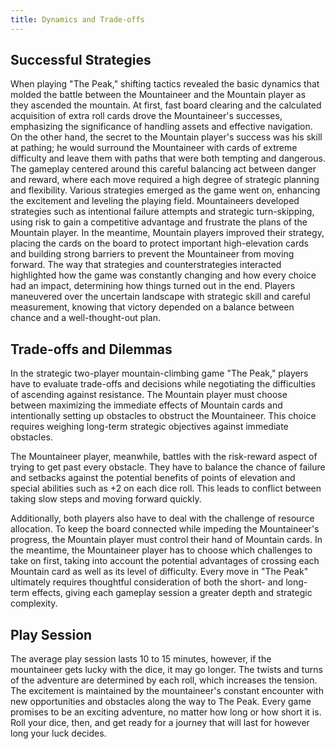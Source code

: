 ```yaml
---
title: Dynamics and Trade-offs
---
```


## Successful Strategies

When playing "The Peak," shifting tactics revealed the basic dynamics that molded the battle between the Mountaineer and the Mountain player as they ascended the mountain. At first, fast board clearing and the calculated acquisition of extra roll cards drove the Mountaineer's successes, emphasizing the significance of handling assets and effective navigation. On the other hand, the secret to the Mountain player's success was his skill at pathing; he would surround the Mountaineer with cards of extreme difficulty and leave them with paths that were both tempting and dangerous. The gameplay centered around this careful balancing act between danger and reward, where each move required a high degree of strategic planning and flexibility. Various strategies emerged as the game went on, enhancing the excitement and leveling the playing field. Mountaineers developed strategies such as intentional failure attempts and strategic turn-skipping, using risk to gain a competitive advantage and frustrate the plans of the Mountain player. In the meantime, Mountain players improved their strategy, placing the cards on the board to protect important high-elevation cards and building strong barriers to prevent the Mountaineer from moving forward. The way that strategies and counterstrategies interacted highlighted how the game was constantly changing and how every choice had an impact, determining how things turned out in the end. Players maneuvered over the uncertain landscape with strategic skill and careful measurement, knowing that victory depended on a balance between chance and a well-thought-out plan.

## Trade-offs and Dilemmas

In the strategic two-player mountain-climbing game "The Peak," players have to evaluate trade-offs and decisions while negotiating the difficulties of ascending against resistance. The Mountain player must choose between maximizing the immediate effects of Mountain cards and intentionally setting up obstacles to obstruct the Mountaineer. This choice requires weighing long-term strategic objectives against immediate obstacles.

The Mountaineer player, meanwhile, battles with the risk-reward aspect of trying to get past every obstacle. They have to balance the chance of failure and setbacks against the potential benefits of points of elevation and special abilities such as +2 on each dice roll. This leads to conflict between taking slow steps and moving forward quickly.

Additionally, both players also have to deal with the challenge of resource allocation. To keep the board connected while impeding the Mountaineer's progress, the Mountain player must control their hand of Mountain cards. In the meantime, the Mountaineer player has to choose which challenges to take on first, taking into account the potential advantages of crossing each Mountain card as well as its level of difficulty. Every move in "The Peak" ultimately requires thoughtful consideration of both the short- and long-term effects, giving each gameplay session a greater depth and strategic complexity.

## Play Session

The average play session lasts 10 to 15 minutes, however, if the mountaineer gets lucky with the dice, it may go longer. The twists and turns of the adventure are determined by each roll, which increases the tension. The excitement is maintained by the mountaineer's constant encounter with new opportunities and obstacles along the way to The Peak. Every game promises to be an exciting adventure, no matter how long or how short it is. Roll your dice, then, and get ready for a journey that will last for however long your luck decides.
